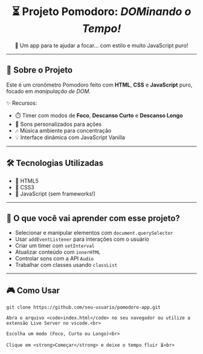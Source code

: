 <h1 align="center">⏳ Projeto Pomodoro: <em>DOMinando o Tempo!</em></h1>

<p align="center">🍅 Um app para te ajudar a focar... com estilo e muito JavaScript puro!</p>

---

## 🚀 Sobre o Projeto

Este é um cronômetro Pomodoro feito com <strong>HTML</strong>, <strong>CSS</strong> e <strong>JavaScript</strong> puro, focado em <em>manipulação de DOM</em>.

✨ Recursos:
<ul>
  <li>⏱️ Timer com modos de <strong>Foco</strong>, <strong>Descanso Curto</strong> e <strong>Descanso Longo</strong></li>
  <li>🎵 Sons personalizados para ações</li>
  <li>🎶 Música ambiente para concentração</li>
  <li>💡 Interface dinâmica com JavaScript Vanilla</li>
</ul>

---

## 🛠️ Tecnologias Utilizadas

<ul>
  <li>🧱 HTML5</li>
  <li>🎨 CSS3</li>
  <li>🧠 JavaScript (sem frameworks!)</li>
</ul>

---

## 🧠 O que você vai aprender com esse projeto?

- Selecionar e manipular elementos com <code>document.querySelector</code><br>
- Usar <code>addEventListener</code> para interações com o usuário<br>
- Criar um timer com <code>setInterval</code><br>
- Atualizar conteúdo com <code>innerHTML</code><br>
- Controlar sons com a API <code>Audio</code><br>
- Trabalhar com classes usando <code>classList</code><br>

---

## 🎮 Como Usar

```
git clone https://github.com/seu-usuario/pomodoro-app.git

Abra o arquivo <code>index.html</code> no seu navegador ou utilize a extensão Live Server no vscode.<br>

Escolha um modo (Foco, Curto ou Longo)<br>

Clique em <strong>Começar</strong> e deixe o tempo fluir ⏳<br>



